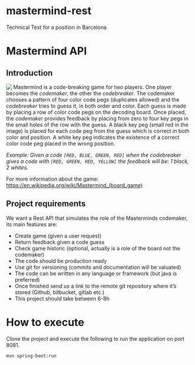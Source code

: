 # mastermind-rest
Technical Test for a position in Barcelona

# Mastermind API
## Introduction

<img align="left" src="https://upload.wikimedia.org/wikipedia/commons/thumb/2/2d/Mastermind.jpg/200px-Mastermind.jpg">

Mastermind is a code-breaking game for two players. One player becomes the _codemaker_, the other the _codebreaker_. The codemaker chooses a pattern of four color code pegs (duplicates allowed) and the _codebreaker_ tries to guess it, in both order and color.
Each guess is made by placing a row of color code pegs on the decoding board. Once placed, the _codemaker_ provides feedback by placing from zero to four key pegs in the small holes of the row with the guess. A black key peg (small red in the image) is placed for each code peg from the guess which is correct in both color and position. A white key peg indicates the existence of a correct color code peg placed in the wrong position.

_Example: Given a code `[RED, BLUE, GREEN, RED]` when the codebreaker gives a code with `[RED, GREEN, RED, YELLOW]` the feedback will be: 1 black, 2 whites._

For more information about the game: https://en.wikipedia.org/wiki/Mastermind_(board_game)

## Project requirements
We want a Rest API that simulates the role of the Masterminds codemaker, its main features are:
* Create game (given a user request)
* Return feedback given a code guess
* Check game historic (optional, actually is a role of the board not the codemaker)
* The code should be production ready
* Use git for versioning (commits and documentation will be valuated)
* The code can be written in any language or framework (but java is preferred)
* Once finished send us a link to the remote git repository where it’s stored (Github, bitbucket, gitlab etc.)
* This project should take between 6-8h


# How to execute

Clone the project and execute the following to run the application on port 8081.

```
mvn spring-boot:run
```

